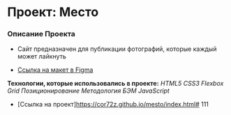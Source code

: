 # Проект: Место 

### Описание Проекта

* Сайт предназначен для публикации фотографий, которые каждый может лайкнуть 

* [Ссылка на макет в Figma](https://www.figma.com/file/2cn9N9jSkmxD84oJik7xL7/JavaScript.-Sprint-4?node-id=0%3A1)

**Технологии, которые использовались в проекте:**
*HTML5*
*CSS3*
*Flexbox*
*Grid*
*Позиционирование*
*Методология БЭМ*
*JavaScript*

* [Ссылка на проект]https://cor72z.github.io/mesto/index.html#   1 1 1  
 
